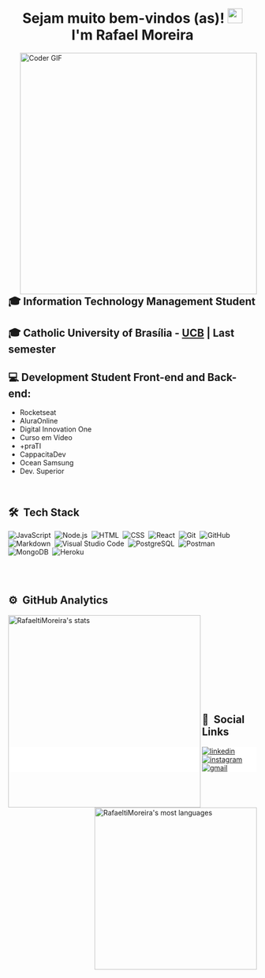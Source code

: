 
<h1 align="center">Sejam muito bem-vindos (as)! <img src="https://raw.githubusercontent.com/kaueMarques/kaueMarques/master/hi.gif" width="30px"><br> I'm Rafael Moreira</h1>
<a >
    <img align="right" src="https://media4.giphy.com/media/gXbkrOe5fVoyYKjGCr/giphy.gif?cid=790b761156e4ec760ffc734e5ee48b099535594fc49ecfb5&rid=giphy.gif&ct=g" alt="Coder GIF" width="480" height="490em">
</a>

## 🎓 Information Technology Management Student <!-- https://media.giphy.com/media/SWoSkN6DxTszqIKEqv/giphy.gif -->

## 🎓 Catholic University of Brasília - [UCB](https://www.linkedin.com/school/universidadecatolicadebrasilia/) | Last semester

## 💻 Development Student Front-end and Back-end: 
- Rocketseat 
- AluraOnline  
- Digital Innovation One 
- Curso em Vídeo  
- +praTI 
- CappacitaDev 
- Ocean Samsung 
- Dev. Superior

<br>

## 🛠 &nbsp;Tech Stack

![JavaScript](https://img.shields.io/badge/-JavaScript-05122A?style=flat&logo=javascript)&nbsp;
![Node.js](https://img.shields.io/badge/-Node.js-05122A?style=flat&logo=node.js)&nbsp;
![HTML](https://img.shields.io/badge/-HTML-05122A?style=flat&logo=HTML5)&nbsp;
![CSS](https://img.shields.io/badge/-CSS-05122A?style=flat&logo=CSS3&logoColor=1572B6)&nbsp;
![React](https://img.shields.io/badge/-React-05122A?style=flat&logo=react)&nbsp;
![Git](https://img.shields.io/badge/-Git-05122A?style=flat&logo=git)&nbsp;
![GitHub](https://img.shields.io/badge/-GitHub-05122A?style=flat&logo=github)&nbsp;
![Markdown](https://img.shields.io/badge/-Markdown-05122A?style=flat&logo=markdown)&nbsp;
![Visual Studio Code](https://img.shields.io/badge/-Visual%20Studio%20Code-05122A?style=flat&logo=visual-studio-code&logoColor=007ACC)&nbsp;
![PostgreSQL](https://img.shields.io/badge/-PostgreSQL-05122A?style=flat&logo=postgresql)&nbsp;
![Postman](https://img.shields.io/badge/-Postman-05122A?style=flat&logo=postman)&nbsp;
![MongoDB](https://img.shields.io/badge/-MongoDB-05122A?style=flat&logo=mongodb)&nbsp;
![Heroku](https://img.shields.io/badge/-Heroku-05122A?style=flat&logo=heroku)&nbsp;

<br><br>

## ⚙️ &nbsp;GitHub Analytics

<p>
<img align="left" width="390em" src="https://github-readme-stats.vercel.app/api?username=RafaeltiMoreira&show_icons=true&theme=vision-friendly-dark" alt="RafaeltiMoreira's stats"/>
<img align="right" width="329em" src="https://github-readme-stats.vercel.app/api/top-langs/?username=RafaeltiMoreira&layout=compact&theme=vision-friendly-dark" alt="RafaeltiMoreira's most languages"/>
</p>

<br><br><br><br><br><br><br><br><br><br>

## 💬 &nbsp;Social Links

<p style="background:white">
<a href="https://www.linkedin.com/in/rafael-moreira-ti/" target="_blank">
  <img align="center" src="https://img.shields.io/badge/-Rafael Moreira-05122A?style=flat&logo=linkedin" alt="linkedin"/>
</a>
<a href="https://www.instagram.com/rafaelmoreiraa/" target="_blank">
 <img align="center" src="https://img.shields.io/badge/-Rafael Moreira-05122A?style=flat&logo=instagram" alt="instagram"/>
</a>
<a href="https://mail.google.com/" target="_blank">
 <img align="center" src="https://img.shields.io/badge/-rafaeltimoreirass@gmail.com-c14438?style=flat&logo=Gmail&logoColor=white&link=mailto:rafaeltimoreirass@gmail.com" alt="gmail"/>
</a>
</p>



<!--

## Sejam muito bem-vindos (as)! 👋 

<img align="right" height="590em" src="https://raw.githubusercontent.com/gist/RafaeltiMoreira/f0702d71855e0e2a352c4460cf14fa03/raw/20b909df1d73b5834fbff95eebda2a30d12f761a/readmecard.svg"/>
<h1 align="left">Sejam muito bem-vindos (as)! <img src="" width="30px">, I'm Rafael Moreira</h1>


# Rafael Moreira

Apaixonado por tecnologia.
<br/>🎓Estudante de Gestão da Tecnologia da Informação na Universidade Católica de Brasília.

 Atualmente estou trabalhando na **Secretaria de Estado de Segurança Pública do DF.**
 <br/> 🚀 Buscando crescimento com cursos de Programação Orientada a Objetos, Lógica de Programação, Front-end e Back-end. 
 <br/> 💻 Utilizando Html, CSS, Java, JavaScript, ReactJS, NodeJS, e Flutter.
 <br/> 🎓 Codando e estudando: Rocketseat | AluraOnline | Digital Innovation One | Curso em Vídeo | +praTI | CappacitaDev.
 <br/> 📧 Entre em contato comigo: [![Linkedin Badge](https://img.shields.io/badge/-RafaelMoreira-blue?style=flat-square&logo=Linkedin&logoColor=white&link=https://www.linkedin.com/in/rafael-moreira-ti/)](https://www.linkedin.com/in/rafael-moreira-ti/) 
| 
[![Gmail Badge](https://img.shields.io/badge/-rafaeltimoreirass@gmail.com-c14438?style=flat-square&logo=Gmail&logoColor=white&link=mailto:rafaeltimoreirass@gmail.com)](mailto:rafaeltimoreirass@gmail.com)

<img align="right" height="590em" src="https://raw.githubusercontent.com/gist/RafaeltiMoreira/f0702d71855e0e2a352c4460cf14fa03/raw/5edd166e9fc90c3cf40752c23fc72d005c020687/readmecard.svg"/>

-->
